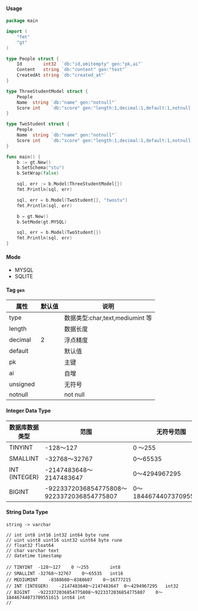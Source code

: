 #### Usage

```go 
package main

import (
	"fmt"
	"gt"
)

type People struct {
	Id        int32  `db:"id,omitempty" gen:"pk,ai"`
	Content   string `db:"content" gen:"text"`
	CreatedAt string `db:"created_at"`
}

type ThreeStudentModel struct {
	People
	Name  string `db:"name" gen:"notnull"`
	Score int    `db:"score" gen:"length:1,decimal:1,default:1,notnull,unsigned"`
}

type TwoStudent struct {
	People
	Name  string `db:"name" gen:"notnull"`
	Score int    `db:"score" gen:"length:1,decimal:1,default:1,notnull,unsigned"`
}

func main() {
	b := gt.New()
	b.SetSchema("stu")
	b.SetWrap(false)

	sql, err := b.Model(ThreeStudentModel{})
	fmt.Println(sql, err)

	sql, err = b.Model(TwoStudent{}, "twostu")
	fmt.Println(sql, err)

	b = gt.New()
	b.SetMode(gt.MYSQL)

	sql, err = b.Model(TwoStudent{})
	fmt.Println(sql, err)
}
```

#### Mode 

- MYSQL
- SQLITE

#### Tag `gen`

| 属性 | 默认值 | 说明 |
| --- | --- | --- |
| type | | 数据类型:char,text,mediumint 等 |
| length | | 数据长度 |
| decimal | 2 | 浮点精度 |
| default | | 默认值 |
| pk | | 主键 |
| ai | | 自增 |
| unsigned | | 无符号 |
| notnull | | not null |

#### Integer Data Type

| 数据库数据类型 | 范围 | 无符号范围 | 数据类型 |
| --- | --- | --- | --- |
| TINYINT | -128〜127 | 0 〜255 | int8/uint8 |
| SMALLINT | -32768〜32767 | 0〜65535 | int16/uint16|
| INT (INTEGER) | -2147483648〜2147483647 | 0〜4294967295 | int32/uint32|
| BIGINT | -9223372036854775808〜9223372036854775807 | 0〜18446744073709551615 | int64 int / uint64 uint|

#### String Data Type

``` 
string -> varchar
```

```
// int int8 int16 int32 int64 byte rune
// uint uint8 uint16 uint32 uint64 byte rune
// float32 float64
// char varchar text
// datetime timestamp

// TINYINT	-128〜127	0 〜255        int8
// SMALLINT	-32768〜32767	0〜65535   int16
// MEDIUMINT	-8388608〜8388607	0〜16777215
// INT (INTEGER)	-2147483648〜2147483647	0〜4294967295   int32
// BIGINT	-9223372036854775808〜9223372036854775807	0〜18446744073709551615 int64 int
//

```
